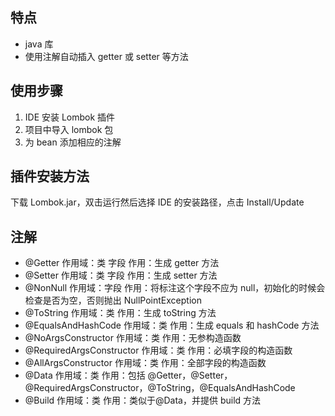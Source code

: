 ## 特点

- java 库
- 使用注解自动插入 getter 或 setter 等方法

## 使用步骤

1. IDE 安装 Lombok 插件
2. 项目中导入 lombok 包
3. 为 bean 添加相应的注解

## 插件安装方法

下载 Lombok.jar，双击运行然后选择 IDE 的安装路径，点击 Install/Update

## 注解

- @Getter
  作用域：类 字段
  作用：生成 getter 方法
- @Setter
  作用域：类 字段
  作用：生成 setter 方法
- @NonNull
  作用域：字段
  作用：将标注这个字段不应为 null，初始化的时候会检查是否为空，否则抛出 NullPointException
- @ToString
  作用域：类
  作用：生成 toString 方法
- @EqualsAndHashCode
  作用域：类
  作用：生成 equals 和 hashCode 方法
- @NoArgsConstructor
  作用域：类
  作用：无参构造函数
- @RequiredArgsConstructor
  作用域：类
  作用：必填字段的构造函数
- @AllArgsConstructor
  作用域：类
  作用：全部字段的构造函数
- @Data
  作用域：类
  作用：包括 @Getter，@Setter，@RequiredArgsConstructor，@ToString，@EqualsAndHashCode
- @Build
  作用域：类
  作用：类似于@Data，并提供 build 方法
